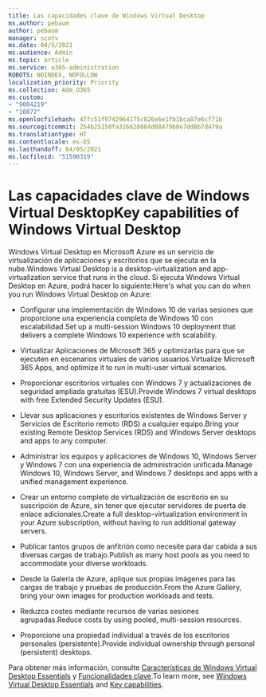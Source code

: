 ```yaml
---
title: Las capacidades clave de Windows Virtual Desktop
ms.author: pebaum
author: pebaum
manager: scotv
ms.date: 04/5/2021
ms.audience: Admin
ms.topic: article
ms.service: o365-administration
ROBOTS: NOINDEX, NOFOLLOW
localization_priority: Priority
ms.collection: Adm_O365
ms.custom:
- "9004219"
- "10872"
ms.openlocfilehash: 47fc51f9742964175c826e6e1fb1bca87e6cf71b
ms.sourcegitcommit: 254b25150fa326628084d08479b0e7dd8b7d479a
ms.translationtype: HT
ms.contentlocale: es-ES
ms.lasthandoff: 04/05/2021
ms.locfileid: "51590319"
---
```

# <a name="key-capabilities-of-windows-virtual-desktop"></a><span data-ttu-id="e9237-102">Las capacidades clave de Windows Virtual Desktop</span><span class="sxs-lookup"><span data-stu-id="e9237-102">Key capabilities of Windows Virtual Desktop</span></span>


<span data-ttu-id="e9237-103">Windows Virtual Desktop en Microsoft Azure es un servicio de virtualización de aplicaciones y escritorios que se ejecuta en la nube.</span><span class="sxs-lookup"><span data-stu-id="e9237-103">Windows Virtual Desktop is a desktop-virtualization and app-virtualization service that runs in the cloud.</span></span> <span data-ttu-id="e9237-104">Si ejecuta Windows Virtual Desktop en Azure, podrá hacer lo siguiente:</span><span class="sxs-lookup"><span data-stu-id="e9237-104">Here's what you can do when you run Windows Virtual Desktop on Azure:</span></span>

- <span data-ttu-id="e9237-105">Configurar una implementación de Windows 10 de varias sesiones que proporcione una experiencia completa de Windows 10 con escalabilidad.</span><span class="sxs-lookup"><span data-stu-id="e9237-105">Set up a multi-session Windows 10 deployment that delivers a complete Windows 10 experience with scalability.</span></span>

- <span data-ttu-id="e9237-106">Virtualizar Aplicaciones de Microsoft 365 y optimizarlas para que se ejecuten en escenarios virtuales de varios usuarios.</span><span class="sxs-lookup"><span data-stu-id="e9237-106">Virtualize Microsoft 365 Apps, and optimize it to run in multi-user virtual scenarios.</span></span>

- <span data-ttu-id="e9237-107">Proporcionar escritorios virtuales con Windows 7 y actualizaciones de seguridad ampliada gratuitas (ESU).</span><span class="sxs-lookup"><span data-stu-id="e9237-107">Provide Windows 7 virtual desktops with free Extended Security Updates (ESU).</span></span>

- <span data-ttu-id="e9237-108">Llevar sus aplicaciones y escritorios existentes de Windows Server y Servicios de Escritorio remoto (RDS) a cualquier equipo.</span><span class="sxs-lookup"><span data-stu-id="e9237-108">Bring your existing Remote Desktop Services (RDS) and Windows Server desktops and apps to any computer.</span></span>

- <span data-ttu-id="e9237-109">Administrar los equipos y aplicaciones de Windows 10, Windows Server y Windows 7 con una experiencia de administración unificada.</span><span class="sxs-lookup"><span data-stu-id="e9237-109">Manage Windows 10, Windows Server, and Windows 7 desktops and apps with a unified management experience.</span></span> 

- <span data-ttu-id="e9237-110">Crear un entorno completo de virtualización de escritorio en su suscripción de Azure, sin tener que ejecutar servidores de puerta de enlace adicionales.</span><span class="sxs-lookup"><span data-stu-id="e9237-110">Create a full desktop-virtualization environment in your Azure subscription, without having to run additional gateway servers.</span></span>

- <span data-ttu-id="e9237-111">Publicar tantos grupos de anfitrión como necesite para dar cabida a sus diversas cargas de trabajo.</span><span class="sxs-lookup"><span data-stu-id="e9237-111">Publish as many host pools as you need to accommodate your diverse workloads.</span></span>

- <span data-ttu-id="e9237-112">Desde la Galería de Azure, aplique sus propias imágenes para las cargas de trabajo y pruebas de producción.</span><span class="sxs-lookup"><span data-stu-id="e9237-112">From the Azure Gallery, bring your own images for production workloads and tests.</span></span> 

- <span data-ttu-id="e9237-113">Reduzca costes mediante recursos de varias sesiones agrupadas.</span><span class="sxs-lookup"><span data-stu-id="e9237-113">Reduce costs by using pooled, multi-session resources.</span></span> 

- <span data-ttu-id="e9237-114">Proporcione una propiedad individual a través de los escritorios personales (persistente).</span><span class="sxs-lookup"><span data-stu-id="e9237-114">Provide individual ownership through personal (persistent) desktops.</span></span>

<span data-ttu-id="e9237-115">Para obtener más información, consulte [Características de Windows Virtual Desktop Essentials](https://go.microsoft.com/fwlink/?linkid=2127033) y [Funcionalidades clave](https://docs.microsoft.com/azure/virtual-desktop/overview#key-capabilities).</span><span class="sxs-lookup"><span data-stu-id="e9237-115">To learn more, see [Windows Virtual Desktop Essentials](https://go.microsoft.com/fwlink/?linkid=2127033) and [Key capabilities](https://docs.microsoft.com/azure/virtual-desktop/overview#key-capabilities).</span></span>
